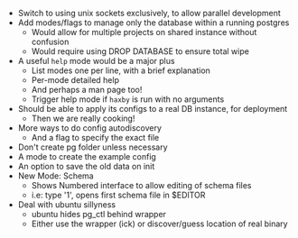 * Switch to using unix sockets exclusively, to allow parallel development
* Add modes/flags to manage only the database within a running postgres
    * Would allow for multiple projects on shared instance without confusion
    * Would require using DROP DATABASE to ensure total wipe
* A useful `help` mode would be a major plus
    * List modes one per line, with a brief explanation
    * Per-mode detailed help
    * And perhaps a man page too!
    * Trigger help mode if `haxby` is run with no arguments
* Should be able to apply its configs to a real DB instance, for deployment
    * Then we are really cooking!
* More ways to do config autodiscovery
    * And a flag to specify the exact file
* Don't create pg folder unless necessary
* A mode to create the example config
* An option to save the old data on init
* New Mode: Schema
    * Shows Numbered interface to allow editing of schema files
    * i.e: type '1', opens first schema file in $EDITOR
* Deal with ubuntu sillyness
    * ubuntu hides pg\_ctl behind wrapper
    * Either use the wrapper (ick) or discover/guess location of real binary
